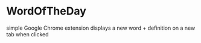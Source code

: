 # WordOfTheDay
simple Google Chrome extension
displays a new word + definition on a new tab when clicked
